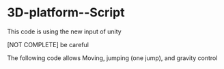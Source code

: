# 3D-platform--Script
This code is using the new input of unity

[NOT COMPLETE] be careful

The following code allows Moving, jumping (one jump), and gravity control 
